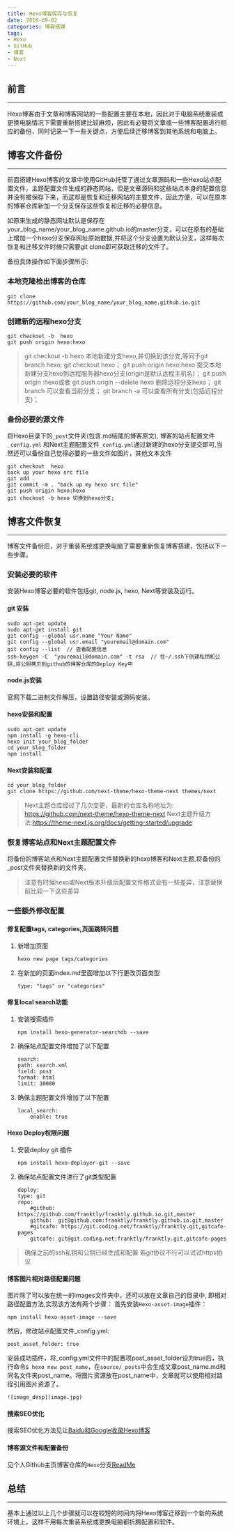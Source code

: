 ```yaml
---
title: Hexo博客保存与恢复
date: 2016-09-02
categories: 博客搭建
tags: 
- Hexo 
- GitHub 
- 博客 
- Next
---
```


## 前言
***
Hexo博客由于文章和博客网站的一些配置主要在本地，因此对于电脑系统重装或更换电脑情况下需要重新搭建比较麻烦，因此有必要将文章或一些博客配置进行相应的备份，同时记录一下一些关键点，方便后续迁移博客到其他系统和电脑上。

<!--more-->

## 博客文件备份
***

前面搭建Hexo博客的文章中使用GitHub托管了通过文章源码和一些Hexo站点配置文件，主题配置文件生成的静态网站，但是文章源码和这些站点本身的配置信息并没有被保存下来，而这却是恢复和迁移网站的主要文件，因此方便，可以在原本的博客仓库新加一个分支保存这些恢复和迁移的必要信息。

如原来生成的静态网址默认是保存在your_blog_name/your_blog_name.github.io的master分支，可以在原有的基础上增加一个hexo分支保存网址原始数据,并将这个分支设置为默认分支，这样每次恢复和迁移文件时候只需要git clone即可获取迁移的文件了。

备份具体操作如下面步骤所示:

### 本地克隆检出博客的仓库

    git clone https://github.com/your_blog_name/your_blog_name.github.io.git

### 创建新的远程hexo分支

    git checkout -b  hexo
    git push origin hexo:hexo

> git checkout -b hexo 本地新建分支hexo,并切换到该分支,等同于git branch hexo; git checkout hexo； git push origin hexo:hexo 提交本地新建分支hexo到远程服务器hexo分支(origin是默认远程主机名)；
> git push origin :hexo或者 git push origin --delete hexo 删除远程分支hexo；
> git branch 可以查看当前分支；
> git branch -a 可以查看所有分支(包括远程分支)；

### 备份必要的源文件
将Hexo目录下的`_post`文件夹(包含.md结尾的博客原文), 博客的站点配置文件`_config.yml` 和Next主题配置文件`_config.yml`通过新建的hexo分支提交即可,当然还可以备份自己觉得必要的一些文件如图片，其他文本文件

    git checkout  hexo  
    back up your hexo src file
    git add .
    git commit -m . "back up my hexo src file"
    git push origin hexo:hexo
    git checkout -b hexo 切换到hexo分支;

## 博客文件恢复
***
博客文件备份后，对于重装系统或更换电脑了需要重新恢复博客搭建，包括以下一些步骤。

### 安装必要的软件
安装Hexo博客必要的软件包括git, node.js, hexo, Next等安装及运行。

#### git 安装

    sudo apt-get update
    sudo apt-get install git 
    git config --global usr.name "Your Name"
    git config --global usr.email "youremail@domain.com"
    git config --list  // 查看配置信息
    ssh-keygen -C  "youremail@domain.com" -t rsa  // 在~/.ssh下创建私钥和公钥,将公钥拷贝到github的博客仓库的Deploy Key中

#### node.js安装
官网下载二进制文件解压，设置路径安装或源码安装。

#### hexo安装和配置

    sudo apt-get update
    npm install -g hexo-cli
    hexo init your_blog_folder
    cd your_blog_folder
    npm install

#### Next安装和配置

    cd your_blog_folder
    git clone https://github.com/next-theme/hexo-theme-next themes/next

> Next主题仓库经过了几次变更，最新的仓库名称地址为: https://github.com/next-theme/hexo-theme-next
> Next主题升级方法:https://theme-next.js.org/docs/getting-started/upgrade

### 恢复博客站点和Next主题配置文件
将备份的博客站点和Next主题配置文件替换新的hexo博客和Next主题,将备份的_post文件夹替换新的文件夹。
> 注意有时候hexo或Next版本升级后配置文件格式会有一些差异，注意替换前比较一下这些差异

### 一些额外修改配置
#### 修复配置tags, categories,页面跳转问题
1) 新增加页面
    ```
    hexo new page tags/categories
    ```
2) 在新加的页面index.md里面增加以下行更改页面类型
    ```
    type: "tags" or "categories"
    ```
#### 修复local search功能
1) 安装搜索插件
    ```
    npm install hexo-generator-searchdb --save
    ```
2) 确保站点配置文件增加了以下配置
    ```
    search:
    path: search.xml
    field: post
    format: html
    limit: 10000
    ```
3) 确保主题配置文件增加了以下配置
    ```
    local_search:
        enable: true
    ```

#### Hexo Deploy权限问题
1) 安装deploy git 插件
    ```
    npm install hexo-deployer-git --save
    ```
2) 确保站点配置文件进行了git类型配置
    ```
    deploy:
    type: git
    repo:
        #github:  https://github.com/franktly/franktly.github.io.git,master
        github:  git@github.com:franktly/franktly.github.io.git,master
        #gitcafe: https://git.coding.net/franktly/franktly.git,gitcafe-pages
        gitcafe: git@git.coding.net:franktly/franktly.git,gitcafe-pages
    ```

> 确保之前的ssh私钥和公钥已经生成和配置
> 若git协议不行可以试试https协议

#### 博客图片相对路径配置问题
图片除了可以放在统一的images文件夹中，还可以放在文章自己的目录中, 即相对路径配置方法,实现该方法有两个步骤：
首先安装`Hexo-asset-image`插件：
    
    npm install hexo-asset-image --save
然后，修改站点配置文件_config.yml:

    post_asset_folder: true
安装成功插件，将_config.yml文件中的配置项post_asset_folder设为true后，执行命令`$ hexo new post_name`，在`source/_posts`中会生成文章post_name.md和同名文件夹post_name。将图片资源放在post_name中，文章就可以使用相对路径引用图片资源了。

    ![image_desp](image.jpg)

#### 搜索SEO优化
搜索SEO优化方法见让[Baidu和Google收录Hexo博客](/2016/07/06/Hexo博客搜索引擎搜索优化/index.html)

#### 博客源文件和配置备份
见个人Github主页博客仓库的`Hexo`分支[ReadMe](https://github.com/franktly/franktly.github.io/tree/hexo)

## 总结
***
基本上通过以上几个步骤就可以在较短的时间内将Hexo博客迁移到一个新的系统环境上，这样不用每次重装系统或更换电脑都折腾配置和软件。

